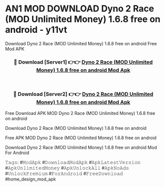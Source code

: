 # AN1 MOD DOWNLOAD Dyno 2 Race (MOD Unlimited Money) 1.6.8 free on android - y11vt
Download Dyno 2 Race (MOD Unlimited Money) 1.6.8 free on android Free Mod APK

<div align="center">
<h3>🔴 Download [Server1] 👉👉 <a href="https://apk-comot.site?title=Dyno_2_Race_(MOD_Unlimited_Money)_1.6.8_free_on_android">Dyno 2 Race (MOD Unlimited Money) 1.6.8 free on android Mod Apk</a></h3><br>

<h3>🔴 Download [Server2] 👉👉 <a href="https://apk-comot.site?title=Dyno_2_Race_(MOD_Unlimited_Money)_1.6.8_free_on_android">Dyno 2 Race (MOD Unlimited Money) 1.6.8 free on android Mod Apk</a></h3>
</div>


Free Download APK MOD Dyno 2 Race (MOD Unlimited Money) 1.6.8 free on android

Download Dyno 2 Race (MOD Unlimited Money) 1.6.8 free on android 

Free APK MOD Dyno 2 Race (MOD Unlimited Money) 1.6.8 free on android 

Download Dyno 2 Race (MOD Unlimited Money) 1.6.8 free on android Mod For Android

𝚃𝚊𝚐𝚜: #𝙼𝚘𝚍𝙰𝚙𝚔 #𝙳𝚘𝚠𝚗𝚕𝚘𝚊𝚍𝙼𝚘𝚍𝙰𝚙𝚔 #𝙰𝚙𝚔𝙻𝚊𝚝𝚎𝚜𝚝𝚅𝚎𝚛𝚜𝚒𝚘𝚗 #𝙰𝚙𝚔𝚄𝚗𝚕𝚒𝚖𝚒𝚝𝚎𝚍𝙼𝚘𝚗𝚎𝚢 #𝙰𝚙𝚔𝚄𝚗𝚕𝚘𝚌𝚔𝙰𝚕𝚕 #𝙰𝚙𝚔𝙽𝚘𝙰𝚍𝚜 #𝚄𝚗𝚕𝚘𝚌𝚔𝙿𝚛𝚎𝚖𝚒𝚞𝚖 #𝙵𝚘𝚛𝙰𝚗𝚍𝚛𝚘𝚒𝚍 #𝙵𝚛𝚎𝚎𝙳𝚘𝚠𝚗𝚕𝚘𝚊𝚍 #home_design_mod_apk